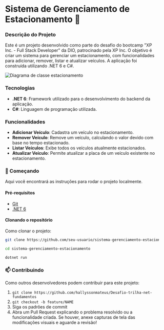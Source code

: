 # Sistema de Gerenciamento de Estacionamento 🚗

### Descrição do Projeto

Este é um projeto desenvolvido como parte do desafio do bootcamp "XP Inc. - Full Stack Developer" da DIO, patrocinado pela XP Inc. O objetivo é criar um sistema para gerenciar um estacionamento, com funcionalidades para adicionar, remover, listar e atualizar veículos. A aplicação foi construída utilizando .NET 6 e C#.

![Diagrama de classe estacionamento](diagrama_classe_estacionamento.png)

### Tecnologias

- **.NET 6**: Framework utilizado para o desenvolvimento do backend da aplicação.
- **C#**: Linguagem de programação utilizada.

### Funcionalidades

- **Adicionar Veículo**: Cadastra um veículo no estacionamento.
- **Remover Veículo**: Remove um veículo, calculando o valor devido com base no tempo estacionado.
- **Listar Veículos**: Exibe todos os veículos atualmente estacionados.
- **Atualizar Veículo**: Permite atualizar a placa de um veículo existente no estacionamento.

### 🚀 Começando

Aqui você encontrará as instruções para rodar o projeto localmente.

#### Pré-requisitos

- [Git](https://git-scm.com)
- [.NET 6](https://dotnet.microsoft.com/download/dotnet/6.0)

#### Clonando o repositório

Como clonar o projeto:

```bash
git clone https://github.com/seu-usuario/sistema-gerenciamento-estacionamento.git
```

```bash
cd sistema-gerenciamento-estacionamento
```

```bash
dotnet run
```

### 📫 Contribuindo

Como outros desenvolvedores podem contribuir para este projeto:

1. `git clone https://github.com/hallyssonmateus/Desafio-trilha-net-fundamentos`
2. `git checkout -b feature/NAME`
3. Siga os padrões de commit
4. Abra um Pull Request explicando o problema resolvido ou a funcionalidade criada. Se houver, anexe capturas de tela das modificações visuais e aguarde a revisão!

